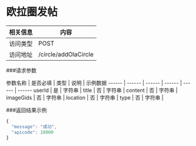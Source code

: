 
# 欧拉圈发帖
 相关信息 | 内容
 ------ | ------
 访问类型 | POST
 访问地址 | /circle/addOlaCircle

###请求参数

 参数名称 | 是否必填 | 类型 | 说明 | 示例数据
 ------ | ------ | ------ | ------ | ------ | ------
 userId | 是 | 字符串 | 
 title | 否 | 字符串 | 
 content | 否 | 字符串 | 
 imageGids | 否 | 字符串 | 
 location | 否 | 字符串 | 
 type | 否 | 字符串 | 
 
###返回结果示例

```javascript
{
  "message": "成功",
  "apicode": 10000
}
